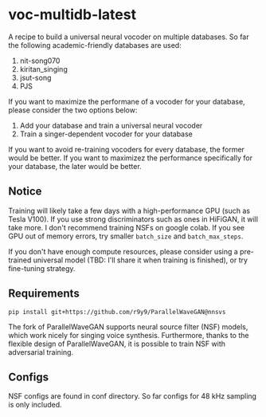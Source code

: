 # voc-multidb-latest

A recipe to build a universal neural vocoder on multiple databases. So far the following academic-friendly databases are used:

1. nit-song070
2. kiritan_singing
3. jsut-song
4. PJS

If you want to maximize the performane of a vocoder for your database, please consider the two options below:
1. Add your database and train a universal neural vocoder
2. Train a singer-dependent vocoder for your database

If you want to avoid re-training vocoders for every database, the former would be better. If you want to maximizez the performance specifically for your database, the later would be better.

## Notice

Training will likely take a few days with a high-performance GPU (such as Tesla V100). If you use strong discriminators such as ones in HiFiGAN, it will take more. I don't recommend training NSFs on google colab. If you see GPU out of memory errors, try smaller `batch_size` and `batch_max_steps`.

If you don't have enough compute resources, please consider using a pre-trained universal model (TBD: I'll share it when training is finished), or try fine-tuning strategy.

## Requirements

```
pip install git+https://github.com/r9y9/ParallelWaveGAN@nnsvs
```

The fork of ParallelWaveGAN supports neural source filter (NSF) models, which work nicely for singing voice synthesis. Furthermore, thanks to the flexible design of ParallelWaveGAN, it is possible to train NSF with adversarial training.


## Configs

NSF configs are found in conf directory. So far configs for 48 kHz sampling is only included.
